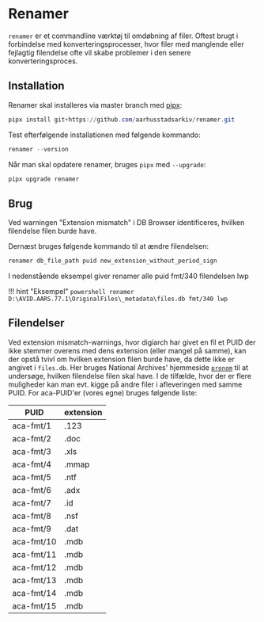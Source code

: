 # Renamer
```renamer``` er et commandline værktøj til omdøbning af filer. Oftest brugt i forbindelse med konverteringsprocesser, hvor filer med manglende eller fejlagtig filendelse ofte vil skabe problemer i den senere konverteringsproces.

## Installation
Renamer skal installeres via master branch med [pipx](pipx.md):

```powershell
pipx install git+https://github.com/aarhusstadsarkiv/renamer.git
```

Test efterfølgende installationen med følgende kommando:

```powershell
renamer --version
```

Når man skal opdatere renamer, bruges `pipx` med `--upgrade`:

```powershell
pipx upgrade renamer
```

## Brug

Ved warningen "Extension mismatch" i DB Browser identificeres, hvilken filendelse filen burde have.

Dernæst bruges følgende kommando til at ændre filendelsen:

 ```powershell
 renamer db_file_path puid new_extension_without_period_sign
 ```

I nedenstående eksempel giver renamer alle puid fmt/340 filendelsen lwp

!!! hint "Eksempel" 
    ```powershell
    renamer D:\AVID.AARS.77.1\OriginalFiles\_metadata\files.db fmt/340 lwp
    ```


## Filendelser
Ved extension mismatch-warnings, hvor digiarch har givet en fil et PUID der ikke stemmer overens med dens extension (eller mangel på samme), kan der opstå tvivl om hvilken extension filen burde have, da dette ikke er angivet i `files.db`. 
Her bruges National Archives' hjemmeside [`pronom`](https://www.nationalarchives.gov.uk/PRONOM/PUID/proPUIDSearch.aspx?status=new) til at undersøge, hvilken filendelse filen skal have. I de tilfælde, hvor der er flere muligheder kan man evt. kigge på andre filer i afleveringen med samme PUID. 
For aca-PUID'er (vores egne) bruges følgende liste:

| PUID       | extension |
| ---------- | --------- |
| aca-fmt/1  | .123      |
| aca-fmt/2  | .doc      |
| aca-fmt/3  | .xls      |
| aca-fmt/4  | .mmap     |
| aca-fmt/5  | .ntf      |
| aca-fmt/6  | .adx      |
| aca-fmt/7  | .id       |
| aca-fmt/8  | .nsf      |
| aca-fmt/9  | .dat      |
| aca-fmt/10 | .mdb      |
| aca-fmt/11 | .mdb      |
| aca-fmt/12 | .mdb      |
| aca-fmt/13 | .mdb      |
| aca-fmt/14 | .mdb      |
| aca-fmt/15 | .mdb      |


